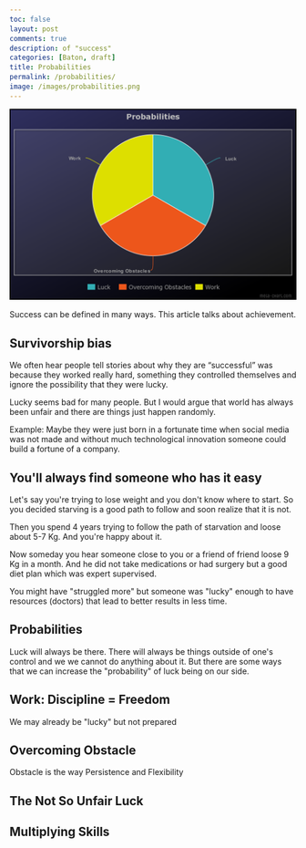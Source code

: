 ```yaml
---
toc: false
layout: post
comments: true
description: of "success"
categories: [Baton, draft]
title: Probabilities
permalink: /probabilities/
image: /images/probabilities.png
---
```


![](/images/probabilities.png)

Success can be defined in many ways. This article talks about achievement.

## Survivorship bias

We often hear people tell stories about why they are “successful” was because they worked really hard, something they controlled themselves and ignore the possibility that they were lucky.

Lucky seems bad for many people. But I would argue that world has always been unfair and there are things just happen randomly.

Example: Maybe they were just born in a fortunate time when social media was not made and without much technological innovation someone could build a fortune of a company.

## You'll always find someone who has it easy

Let's say you're trying to lose weight and you don't know where to start. So you decided starving is a good path to follow and soon realize that it is not.

Then you spend 4 years trying to follow the path of starvation and loose about 5-7 Kg. And you're happy about it.

Now someday you hear someone close to you or a friend of friend loose 9 Kg in a month. And he did not take medications or had surgery but a good diet plan which was expert supervised.

You might have "struggled more" but someone was "lucky" enough to have resources (doctors) that lead to better results in less time.


## Probabilities

Luck will always be there. There will always be things outside of one's control and we we cannot do anything about it. But there are some ways that we can increase the "probability" of luck being on our side.

## **Work**: Discipline = Freedom

We may already be "lucky" but not prepared

## **Overcoming Obstacle**
Obstacle is the way
Persistence and Flexibility

## **The Not So Unfair Luck**

## **Multiplying Skills**